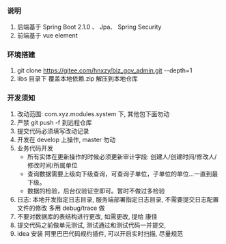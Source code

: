### 说明
1. 后端基于 Spring Boot 2.1.0 、 Jpa、 Spring Security
2. 前端基于 vue element

### 环境搭建
1. git clone https://gitee.com/hnxzy/biz_gov_admin.git --depth=1
2. libs 目录下 覆盖本地依赖.zip 解压到本地仓库
    
### 开发须知
1. 改动范围: com.xyz.modules.system 下, 其他包下面勿动
2. 严禁 git push -f 到远程仓库
3. 提交代码必须填写改动记录
4. 开发在 develop 上操作, master 勿动
5. 业务代码开发
   - 所有实体在更新操作的时候必须更新审计字段: 创建人/创建时间/修改人/修改时间/所属单位
   - 查询数据需要上级向下级查询，可查询子单位，子单位的单位…一直到最下级。
   - 数据的检验，后台仅验证空即可。暂时不做过多检验
6. 日志: 本地开发指定日志目录, 服务端部署指定日志目录, 不需要提交日志配置文件的修改
   多用 debug/trace 做
7. 不要对数据库的表结构进行更改, 如需更改, 提给 康佳
8. 提交代码之前做单元测试, 测试通过和测试代码一并提交, 
9. idea 安装 阿里巴巴代码规约插件, 可以开启实时扫描, 尽量规范